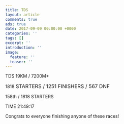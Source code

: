 ```yaml
---
title: TDS
layout: article
comments: true
ads: true
date: 2017-09-09 00:00:00 +0000
categories: ''
tags: []
excerpt: ''
introduction: ''
image:
  feature: ''
  teaser: ''
---
```



TDS 19KM / 7200M+

1818 <span style="font-size: 1rem;">STARTERS /&nbsp;</span><span style="font-size: 1rem;">1251&nbsp;</span><span style="font-size: 1rem;">FINISHERS /&nbsp;</span><span style="font-size: 1rem;">567&nbsp;</span><span style="font-size: 1rem;">DNF</span>

158th / 1818 STARTERS

TIME 21:49:17

Congrats to everyone finishing anyone of these races!